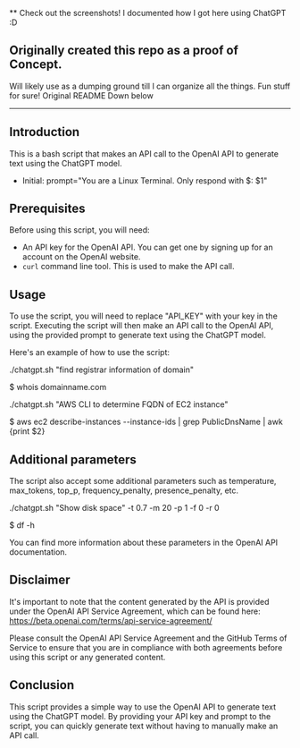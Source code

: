 ** Check out the screenshots! I documented how I got here using ChatGPT :D

## Originally created this repo as a proof of Concept. 
Will likely use as a dumping ground till I can organize all the things. Fun stuff for sure! Original README Down below

------------------------------------------------------

## Introduction
This is a bash script that makes an API call to the OpenAI API to generate text using the ChatGPT model.
- Initial: prompt="You are a Linux Terminal. Only respond with $: $1"

## Prerequisites
Before using this script, you will need:
- An API key for the OpenAI API. You can get one by signing up for an account on the OpenAI website.
- `curl` command line tool. This is used to make the API call.

## Usage
To use the script, you will need to replace "API_KEY" with your key in the script. Executing the script will then make an API call to the OpenAI API, using the provided prompt to generate text using the ChatGPT model. 

Here's an example of how to use the script:

./chatgpt.sh "find registrar information of domain" <p>
$ whois domainname.com
  
./chatgpt.sh "AWS CLI to determine FQDN of EC2 instance" <p>
$ aws ec2 describe-instances --instance-ids <instance-id> | grep PublicDnsName | awk {print $2}
  

## Additional parameters
The script also accept some additional parameters such as temperature, max_tokens, top_p, frequency_penalty, presence_penalty, etc.

./chatgpt.sh "Show disk space" -t 0.7 -m 20 -p 1 -f 0 -r 0 <p>
$ df -h

You can find more information about these parameters in the OpenAI API documentation.

## Disclaimer
It's important to note that the content generated by the API is provided under the OpenAI API Service Agreement, which can be found here: https://beta.openai.com/terms/api-service-agreement/

Please consult the OpenAI API Service Agreement and the GitHub Terms of Service to ensure that you are in compliance with both agreements before using this script or any generated content.

## Conclusion
This script provides a simple way to use the OpenAI API to generate text using the ChatGPT model. By providing your API key and prompt to the script, you can quickly generate text without having to manually make an API call.
